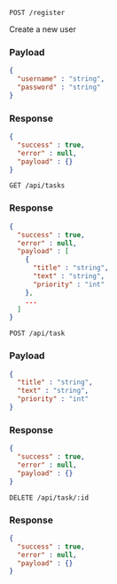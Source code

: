 `POST /register`

Create a new user

### Payload
```json
{
  "username" : "string",
  "password" : "string"
}
```

### Response
```json
{
  "success" : true,
  "error" : null,
  "payload" : {}
}
```

`GET /api/tasks`

### Response
```json
{
  "success" : true,
  "error" : null,
  "payload" : [
    {
      "title" : "string",
      "text" : "string",
      "priority" : "int"
    },
    ...
  ]
}
```

`POST /api/task`
### Payload
```json
{
  "title" : "string",
  "text" : "string",
  "priority" : "int"
}
```

### Response
```json
{
  "success" : true,
  "error" : null,
  "payload" : {}
}
```

`DELETE /api/task/:id`
### Response
```json
{
  "success" : true,
  "error" : null,
  "payload" : {}
}





